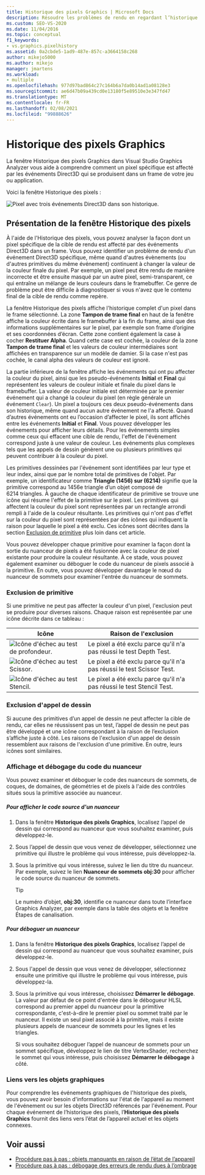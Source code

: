 ```yaml
---
title: Historique des pixels Graphics | Microsoft Docs
description: Résoudre les problèmes de rendu en regardant l’historique d’un pixel spécifique. L’historique des pixels Graphics affiche les effets des événements Direct3D.
ms.custom: SEO-VS-2020
ms.date: 11/04/2016
ms.topic: conceptual
f1_keywords:
- vs.graphics.pixelhistory
ms.assetid: 0a2cbde5-1ad9-487e-857c-a3664158c268
author: mikejo5000
ms.author: mikejo
manager: jmartens
ms.workload:
- multiple
ms.openlocfilehash: 977d97bad864c27c164b6a7da0b14ad1a08128e3
ms.sourcegitcommit: ae6d47b09a439cd0e13180f5e89510e3e347fd47
ms.translationtype: MT
ms.contentlocale: fr-FR
ms.lasthandoff: 02/08/2021
ms.locfileid: "99888626"
---
```

# <a name="graphics-pixel-history"></a>Historique des pixels Graphics
La fenêtre Historique des pixels Graphics dans Visual Studio Graphics Analyzer vous aide à comprendre comment un pixel spécifique est affecté par les événements Direct3D qui se produisent dans un frame de votre jeu ou application.

 Voici la fenêtre Historique des pixels :

 ![Pixel avec trois événements Direct3D dans son historique.](media/gfx_diag_demo_pixel_history_orientation.png "gfx_diag_demo_pixel_history_orientation")

## <a name="understanding-the-pixel-history-window"></a>Présentation de la fenêtre Historique des pixels
 À l'aide de l'Historique des pixels, vous pouvez analyser la façon dont un pixel spécifique de la cible de rendu est affecté par des événements Direct3D dans un frame. Vous pouvez identifier un problème de rendu d'un événement Direct3D spécifique, même quand d'autres évènements (ou d'autres primitives du même événement) continuent à changer la valeur de la couleur finale du pixel. Par exemple, un pixel peut être rendu de manière incorrecte et être ensuite masqué par un autre pixel, semi-transparent, ce qui entraîne un mélange de leurs couleurs dans le framebuffer. Ce genre de problème peut être difficile à diagnostiquer si vous n'avez que le contenu final de la cible de rendu comme repère.

 La fenêtre Historique des pixels affiche l'historique complet d'un pixel dans le frame sélectionné. La zone **Tampon de trame final** en haut de la fenêtre affiche la couleur écrite dans le framebuffer à la fin du frame, ainsi que des informations supplémentaires sur le pixel, par exemple son frame d’origine et ses coordonnées d’écran. Cette zone contient également la case à cocher **Restituer Alpha**. Quand cette case est cochée, la couleur de la zone **Tampon de trame final** et les valeurs de couleur intermédiaires sont affichées en transparence sur un modèle de damier. Si la case n'est pas cochée, le canal alpha des valeurs de couleur est ignoré.

 La partie inférieure de la fenêtre affiche les événements qui ont pu affecter la couleur du pixel, ainsi que les pseudo-événements **Initial** et **Final** qui représentent les valeurs de couleur initiale et finale du pixel dans le framebuffer. La valeur de couleur initiale est déterminée par le premier événement qui a changé la couleur du pixel (en règle générale un événement `Clear`). Un pixel a toujours ces deux pseudo-événements dans son historique, même quand aucun autre événement ne l'a affecté. Quand d’autres événements ont eu l’occasion d’affecter le pixel, ils sont affichés entre les événements **Initial** et **Final**. Vous pouvez développer les événements pour afficher leurs détails. Pour les événements simples comme ceux qui effacent une cible de rendu, l'effet de l'événement correspond juste à une valeur de couleur. Les événements plus complexes tels que les appels de dessin génèrent une ou plusieurs primitives qui peuvent contribuer à la couleur du pixel.

 Les primitives dessinées par l'événement sont identifiées par leur type et leur index, ainsi que par le nombre total de primitives de l'objet. Par exemple, un identificateur comme **Triangle (1456) sur (6214)** signifie que la primitive correspond au 1456e triangle d’un objet composé de 6214 triangles. À gauche de chaque identificateur de primitive se trouve une icône qui résume l'effet de la primitive sur le pixel. Les primitives qui affectent la couleur du pixel sont représentées par un rectangle arrondi rempli à l'aide de la couleur résultante. Les primitives qui n'ont pas d'effet sur la couleur du pixel sont représentées par des icônes qui indiquent la raison pour laquelle le pixel a été exclu. Ces icônes sont décrites dans la section [Exclusion de primitive](#exclusion) plus loin dans cet article.

 Vous pouvez développer chaque primitive pour examiner la façon dont la sortie du nuanceur de pixels a été fusionnée avec la couleur de pixel existante pour produire la couleur résultante. À ce stade, vous pouvez également examiner ou déboguer le code du nuanceur de pixels associé à la primitive. En outre, vous pouvez développer davantage le nœud du nuanceur de sommets pour examiner l'entrée du nuanceur de sommets.

### <a name="primitive-exclusion"></a><a name="exclusion"></a> Exclusion de primitive
 Si une primitive ne peut pas affecter la couleur d'un pixel, l'exclusion peut se produire pour diverses raisons. Chaque raison est représentée par une icône décrite dans ce tableau :

|Icône|Raison de l'exclusion|
|----------|--------------------------|
|![Icône d'échec au test de profondeur.](media/vsg_hist_icon_failed_depth.png "vsg_hist_icon_failed_depth")|Le pixel a été exclu parce qu'il n'a pas réussi le test Depth Test.|
|![Icône d'échec au test Scissor.](media/vsg_hist_icon_failed_scissor.png "vsg_hist_icon_failed_scissor")|Le pixel a été exclu parce qu'il n'a pas réussi le test Scissor Test.|
|![Icône d'échec au test Stencil.](media/vsg_hist_icon_failed_stencil.png "vsg_hist_icon_failed_stencil")|Le pixel a été exclu parce qu'il n'a pas réussi le test Stencil Test.|

### <a name="draw-call-exclusion"></a>Exclusion d'appel de dessin
 Si aucune des primitives d’un appel de dessin ne peut affecter la cible de rendu, car elles ne réussissent pas un test, l’appel de dessin ne peut pas être développé et une icône correspondant à la raison de l’exclusion s’affiche juste à côté. Les raisons de l'exclusion d'un appel de dessin ressemblent aux raisons de l'exclusion d'une primitive. En outre, leurs icônes sont similaires.

### <a name="viewing-and-debugging-shader-code"></a>Affichage et débogage du code du nuanceur
 Vous pouvez examiner et déboguer le code des nuanceurs de sommets, de coques, de domaines, de géométries et de pixels à l'aide des contrôles situés sous la primitive associée au nuanceur.

##### <a name="to-view-a-shaders-source-code"></a>Pour afficher le code source d'un nuanceur

1. Dans la fenêtre **Historique des pixels Graphics**, localisez l’appel de dessin qui correspond au nuanceur que vous souhaitez examiner, puis développez-le.

2. Sous l’appel de dessin que vous venez de développer, sélectionnez une primitive qui illustre le problème qui vous intéresse, puis développez-la.

3. Sous la primitive qui vous intéresse, suivez le lien du titre du nuanceur. Par exemple, suivez le lien **Nuanceur de sommets obj:30** pour afficher le code source du nuanceur de sommets.

    > [!TIP]
    > Le numéro d’objet, **obj:30**, identifie ce nuanceur dans toute l’interface Graphics Analyzer, par exemple dans la table des objets et la fenêtre Étapes de canalisation.

##### <a name="to-debug-a-shader"></a>Pour déboguer un nuanceur

1. Dans la fenêtre **Historique des pixels Graphics**, localisez l’appel de dessin qui correspond au nuanceur que vous souhaitez examiner, puis développez-le.

2. Sous l'appel de dessin que vous venez de développer, sélectionnez ensuite une primitive qui illustre le problème qui vous intéresse, puis développez-la.

3. Sous la primitive qui vous intéresse, choisissez **Démarrer le débogage**. La valeur par défaut de ce point d'entrée dans le débogueur HLSL correspond au premier appel du nuanceur pour la primitive correspondante, c'est-à-dire le premier pixel ou sommet traité par le nuanceur. Il existe un seul pixel associé à la primitive, mais il existe plusieurs appels de nuanceur de sommets pour les lignes et les triangles.

     Si vous souhaitez déboguer l’appel de nuanceur de sommets pour un sommet spécifique, développez le lien de titre VertexShader, recherchez le sommet qui vous intéresse, puis choisissez **Démarrer le débogage** à côté.

### <a name="links-to-graphics-objects"></a>Liens vers les objets graphiques
 Pour comprendre les événements graphiques de l'historique des pixels, vous pouvez avoir besoin d'informations sur l'état de l'appareil au moment de l'événement ou sur les objets Direct3D référencés par l'événement. Pour chaque événement de l’historique des pixels, l’**Historique des pixels Graphics** fournit des liens vers l’état de l’appareil actuel et les objets connexes.

## <a name="see-also"></a>Voir aussi
- [Procédure pas à pas : objets manquants en raison de l’état de l’appareil](walkthrough-missing-objects-due-to-device-state.md)
- [Procédure pas à pas : débogage des erreurs de rendu dues à l’ombrage](walkthrough-debugging-rendering-errors-due-to-shading.md)
